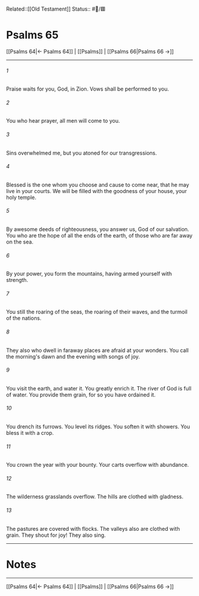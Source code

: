 Related::[[Old Testament]]
Status:: #📖/🟥
# Psalms 65

[[Psalms 64|← Psalms 64]] | [[Psalms]] | [[Psalms 66|Psalms 66 →]]
***



###### 1 
Praise waits for you, God, in Zion. Vows shall be performed to you. 

###### 2 
You who hear prayer, all men will come to you. 

###### 3 
Sins overwhelmed me, but you atoned for our transgressions. 

###### 4 
Blessed is the one whom you choose and cause to come near, that he may live in your courts. We will be filled with the goodness of your house, your holy temple. 

###### 5 
By awesome deeds of righteousness, you answer us, God of our salvation. You who are the hope of all the ends of the earth, of those who are far away on the sea. 

###### 6 
By your power, you form the mountains, having armed yourself with strength. 

###### 7 
You still the roaring of the seas, the roaring of their waves, and the turmoil of the nations. 

###### 8 
They also who dwell in faraway places are afraid at your wonders. You call the morning's dawn and the evening with songs of joy. 

###### 9 
You visit the earth, and water it. You greatly enrich it. The river of God is full of water. You provide them grain, for so you have ordained it. 

###### 10 
You drench its furrows. You level its ridges. You soften it with showers. You bless it with a crop. 

###### 11 
You crown the year with your bounty. Your carts overflow with abundance. 

###### 12 
The wilderness grasslands overflow. The hills are clothed with gladness. 

###### 13 
The pastures are covered with flocks. The valleys also are clothed with grain. They shout for joy! They also sing.

---
# Notes


***
[[Psalms 64|← Psalms 64]] | [[Psalms]] | [[Psalms 66|Psalms 66 →]]
